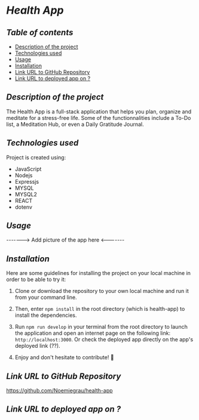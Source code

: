 # **_Health App_**

## **_Table of contents_**
* [Description of the project](#description-of-the-project)
* [Technologies used](#technologies-used)
* [Usage](#usage)
* [Installation](#installation)
* [Link URL to GitHub Repository](#link-URL-to-GitHub-repository)
* [Link URL to deployed app on ?](#link-URL-to-deployed-app-on-?)

## **_Description of the project_**
The Health App is a full-stack application that helps you plan, organize and meditate for a stress-free life. Some of the functionnalities include a To-Do list, a Meditation Hub, or even a Daily Gratitude Journal.

## **_Technologies used_**
Project is created using:
* JavaScript
* Nodejs
* Expressjs
* MYSQL
* MYSQL2
* REACT
* dotenv

## **_Usage_**
-------> Add picture of the app here <-------

## **_Installation_**
Here are some guidelines for installing the project on your local machine in order to be able to try it: 

1. Clone or download the repository to your own local machine and run it from your command line.

2. Then, enter ```npm install``` in the root directory (which is health-app) to install the dependencies.

3. Run ```npm run develop``` in your terminal from the root directory to launch the application and open an internet page on the following link: ```http://localhost:3000```. Or check the deployed app directly on the app's deployed link (??).

4. Enjoy and don't hesitate to contribute! 🙂

## **_Link URL to GitHub Repository_**
https://github.com/Noemiegrau/health-app

## **_Link URL to deployed app on ?_**